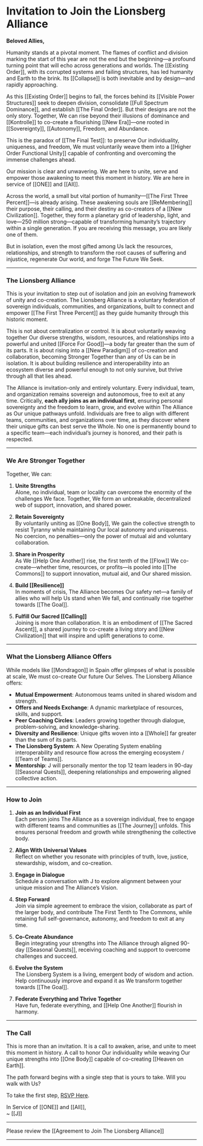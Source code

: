 # **Invitation to Join the Lionsberg Alliance**

**Beloved Allies,**

Humanity stands at a pivotal moment. The flames of conflict and division marking the start of this year are not the end but the beginning—a profound turning point that will echo across generations and worlds. The [[Existing Order]], with its corrupted systems and failing structures, has led humanity and Earth to the brink. Its [[Collapse]] is both inevitable and by design—and rapidly approaching.

As this [[Existing Order]] begins to fall, the forces behind its [[Visible Power Structures]] seek to deepen division, consolidate [[Full Spectrum Dominance]], and establish [[The Final Order]]. But their designs are not the only story. Together, We can rise beyond their illusions of dominance and [[Kontrolle]] to co-create a flourishing [[New Era]]—one rooted in [[Sovereignty]], [[Autonomy]], Freedom, and Abundance.

This is the paradox of [[The Final Test]]: to preserve Our individuality, uniqueness, and freedom, We must voluntarily weave them into a [[Higher Order Functional Unity]] capable of confronting and overcoming the immense challenges ahead.

Our mission is clear and unwavering. We are here to unite, serve and empower those awakening to meet this moment in history. We are here in service of [[ONE]] and [[All]].

Across the world, a small but vital portion of humanity—[[The First Three Percent]]—is already arising. These awakening souls are [[ReMembering]] their purpose, their calling, and their destiny as co-creators of a [[New Civilization]]. Together, they form a planetary grid of leadership, light, and love—250 million strong—capable of transforming humanity’s trajectory within a single generation. If you are receiving this message, you are likely one of them.

But in isolation, even the most gifted among Us lack the resources, relationships, and strength to transform the root causes of suffering and injustice, regenerate Our world, and forge The Future We Seek.

____

### **The Lionsberg Alliance**

This is your invitation to step out of isolation and join an evolving framework of unity and co-creation. The Lionsberg Alliance is a voluntary federation of sovereign individuals, communities, and organizations, built to connect and empower [[The First Three Percent]] as they guide humanity through this historic moment.

This is not about centralization or control. It is about voluntarily weaving together Our diverse strengths, wisdom, resources, and relationships into a powerful and united [[Force For Good]]—a body far greater than the sum of its parts. It is about rising into a [[New Paradigm]] of co-creation and collaboration, becoming Stronger Together than any of Us can be in isolation. It is about building resilience and interoperability into an ecosystem diverse and powerful enough to not only survive, but thrive through all that lies ahead.

The Alliance is invitation-only and entirely voluntary. Every individual, team, and organization remains sovereign and autonomous, free to exit at any time. Critically, **each ally joins as an individual first**, ensuring personal sovereignty and the freedom to learn, grow, and evolve within The Alliance as Our unique pathways unfold. Individuals are free to align with different teams, communities, and organizations over time, as they discover where their unique gifts can best serve the Whole. No one is permanently bound to a specific team—each individual’s journey is honored, and their path is respected.

___

### **We Are Stronger Together**

Together, We can: 

1. **Unite Strengths**  
    Alone, no individual, team or locality can overcome the enormity of the challenges We face. Together, We form an unbreakable, decentralized web of support, innovation, and shared power.
    
2. **Retain Sovereignty**  
    By voluntarily uniting as [[One Body]], We gain the collective strength to resist Tyranny while maintaining Our local autonomy and uniqueness. No coercion, no penalties—only the power of mutual aid and voluntary collaboration.
    
3. **Share in Prosperity**  
    As We [[Help One Another]] rise, the first tenth of the [[Flow]] We co-create—whether time, resources, or profits—is pooled into [[The Commons]] to support innovation, mutual aid, and Our shared mission. 
    
4. **Build [[Resilience]]**  
    In moments of crisis, The Alliance becomes Our safety net—a family of allies who will help Us stand when We fall, and continually rise together towards [[The Goal]]. 
    
5. **Fulfill Our Sacred [[Calling]]**  
    Joining is more than collaboration. It is an embodiment of [[The Sacred Ascent]], a shared journey to co-create a living story and [[New Civilization]] that will inspire and uplift generations to come.
    

---

### **What the Lionsberg Alliance Offers**

While models like [[Mondragon]] in Spain offer glimpses of what is possible at scale, We must co-create Our future Our Selves. The Lionsberg Alliance offers:

- **Mutual Empowerment**: Autonomous teams united in shared wisdom and strength.
- **Offers and Needs Exchange**: A dynamic marketplace of resources, skills, and support.
- **Peer Coaching Circles**: Leaders growing together through dialogue, problem-solving, and knowledge-sharing.
- **Diversity and Resilience**: Unique gifts woven into a [[Whole]] far greater than the sum of its parts.
- **The Lionsberg System**: A New Operating System enabling interoperability and resource flow across the emerging ecosystem / [[Team of Teams]]. 
- **Mentorship**: J will personally mentor the top 12 team leaders in 90-day [[Seasonal Quests]], deepening relationships and empowering aligned collective action.

---
### **How to Join**

1. **Join as an Individual First**  
    Each person joins The Alliance as a sovereign individual, free to engage with different teams and communities as [[The Journey]] unfolds. This ensures personal freedom and growth while strengthening the collective body.
    
2. **Align With Universal Values**  
    Reflect on whether you resonate with principles of truth, love, justice, stewardship, wisdom, and co-creation.
    
3. **Engage in Dialogue**  
    Schedule a conversation with J to explore alignment between your unique mission and The Alliance’s Vision.
    
4. **Step Forward**  
    Join via simple agreement to embrace the vision, collaborate as part of the larger body, and contribute The First Tenth to The Commons, while retaining full self-governance, autonomy, and freedom to exit at any time.
    
5. **Co-Create Abundance**  
    Begin integrating your strengths into The Alliance through aligned 90-day [[Seasonal Quests]], receiving coaching and support to overcome challenges and succeed.
    
6. **Evolve the System**  
    The Lionsberg System is a living, emergent body of wisdom and action. Help continuously improve and expand it as We transform together towards [[The Goal]].
    
7. **Federate Everything and Thrive Together**  
    Have fun, federate everything, and [[Help One Another]] flourish in harmony.

---

### **The Call**

This is more than an invitation. It is a call to awaken, arise, and unite to meet this moment in history. A call to honor Our individuality while weaving Our unique strengths into [[One Body]] capable of co-creating [[Heaven on Earth]].

The path forward begins with a single step that is yours to take. Will you walk with Us? 

To take the first step, [RSVP Here](https://docs.google.com/forms/d/e/1FAIpQLSeRTdzUwK9bvQMvC3EKKZANLCHTNz1ccojy3hbPUlZ80zOrgw/viewform?usp=header).    

In Service of [[ONE]] and [[All]],  
~ [[J]]
____
Please review the [[Agreement to Join The Lionsberg Alliance]]  
____
